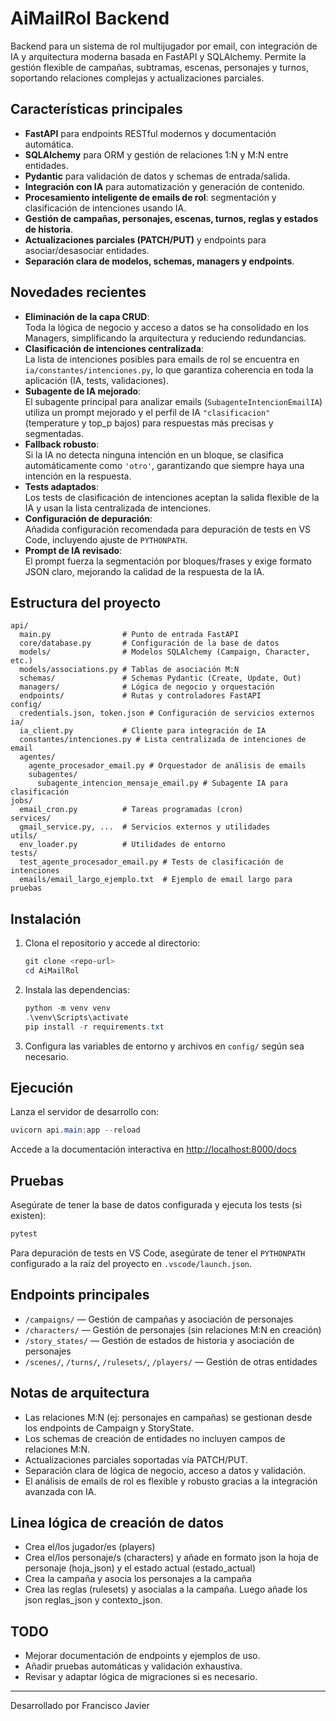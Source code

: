 # AiMailRol Backend

Backend para un sistema de rol multijugador por email, con integración de IA y arquitectura moderna basada en FastAPI y SQLAlchemy. Permite la gestión flexible de campañas, subtramas, escenas, personajes y turnos, soportando relaciones complejas y actualizaciones parciales.

## Características principales
- **FastAPI** para endpoints RESTful modernos y documentación automática.
- **SQLAlchemy** para ORM y gestión de relaciones 1:N y M:N entre entidades.
- **Pydantic** para validación de datos y schemas de entrada/salida.
- **Integración con IA** para automatización y generación de contenido.
- **Procesamiento inteligente de emails de rol**: segmentación y clasificación de intenciones usando IA.
- **Gestión de campañas, personajes, escenas, turnos, reglas y estados de historia**.
- **Actualizaciones parciales (PATCH/PUT)** y endpoints para asociar/desasociar entidades.
- **Separación clara de modelos, schemas, managers y endpoints**.

## Novedades recientes

- **Eliminación de la capa CRUD**:  
  Toda la lógica de negocio y acceso a datos se ha consolidado en los Managers, simplificando la arquitectura y reduciendo redundancias.
- **Clasificación de intenciones centralizada**:  
  La lista de intenciones posibles para emails de rol se encuentra en `ia/constantes/intenciones.py`, lo que garantiza coherencia en toda la aplicación (IA, tests, validaciones).
- **Subagente de IA mejorado**:  
  El subagente principal para analizar emails (`SubagenteIntencionEmailIA`) utiliza un prompt mejorado y el perfil de IA `"clasificacion"` (temperature y top_p bajos) para respuestas más precisas y segmentadas.
- **Fallback robusto**:  
  Si la IA no detecta ninguna intención en un bloque, se clasifica automáticamente como `'otro'`, garantizando que siempre haya una intención en la respuesta.
- **Tests adaptados**:  
  Los tests de clasificación de intenciones aceptan la salida flexible de la IA y usan la lista centralizada de intenciones.
- **Configuración de depuración**:  
  Añadida configuración recomendada para depuración de tests en VS Code, incluyendo ajuste de `PYTHONPATH`.
- **Prompt de IA revisado**:  
  El prompt fuerza la segmentación por bloques/frases y exige formato JSON claro, mejorando la calidad de la respuesta de la IA.

## Estructura del proyecto
```
api/
  main.py                # Punto de entrada FastAPI
  core/database.py       # Configuración de la base de datos
  models/                # Modelos SQLAlchemy (Campaign, Character, etc.)
  models/associations.py # Tablas de asociación M:N
  schemas/               # Schemas Pydantic (Create, Update, Out)
  managers/              # Lógica de negocio y orquestación
  endpoints/             # Rutas y controladores FastAPI
config/
  credentials.json, token.json # Configuración de servicios externos
ia/
  ia_client.py           # Cliente para integración de IA
  constantes/intenciones.py # Lista centralizada de intenciones de email
  agentes/
    agente_procesador_email.py # Orquestador de análisis de emails
    subagentes/
      subagente_intencion_mensaje_email.py # Subagente IA para clasificación
jobs/
  email_cron.py          # Tareas programadas (cron)
services/
  gmail_service.py, ...  # Servicios externos y utilidades
utils/
  env_loader.py          # Utilidades de entorno
tests/
  test_agente_procesador_email.py # Tests de clasificación de intenciones
  emails/email_largo_ejemplo.txt  # Ejemplo de email largo para pruebas
```

## Instalación
1. Clona el repositorio y accede al directorio:
   ```powershell
   git clone <repo-url>
   cd AiMailRol
   ```
2. Instala las dependencias:
   ```powershell
   python -m venv venv
   .\venv\Scripts\activate
   pip install -r requirements.txt
   ```
3. Configura las variables de entorno y archivos en `config/` según sea necesario.

## Ejecución
Lanza el servidor de desarrollo con:
```powershell
uvicorn api.main:app --reload
```
Accede a la documentación interactiva en [http://localhost:8000/docs](http://localhost:8000/docs)

## Pruebas
Asegúrate de tener la base de datos configurada y ejecuta los tests (si existen):
```powershell
pytest
```
Para depuración de tests en VS Code, asegúrate de tener el `PYTHONPATH` configurado a la raíz del proyecto en `.vscode/launch.json`.

## Endpoints principales
- `/campaigns/` — Gestión de campañas y asociación de personajes
- `/characters/` — Gestión de personajes (sin relaciones M:N en creación)
- `/story_states/` — Gestión de estados de historia y asociación de personajes
- `/scenes/`, `/turns/`, `/rulesets/`, `/players/` — Gestión de otras entidades

## Notas de arquitectura
- Las relaciones M:N (ej: personajes en campañas) se gestionan desde los endpoints de Campaign y StoryState.
- Los schemas de creación de entidades no incluyen campos de relaciones M:N.
- Actualizaciones parciales soportadas vía PATCH/PUT.
- Separación clara de lógica de negocio, acceso a datos y validación.
- El análisis de emails de rol es flexible y robusto gracias a la integración avanzada con IA.

## Linea lógica de creación de datos
- Crea el/los jugador/es (players)
- Crea el/los personaje/s (characters) y añade en formato json la hoja de personaje (hoja_json) y el estado actual (estado_actual)
- Crea la campaña y asocia los personajes a la campaña
- Crea las reglas (rulesets) y asocialas a la campaña. Luego añade los json reglas_json y contexto_json.

## TODO
- Mejorar documentación de endpoints y ejemplos de uso.
- Añadir pruebas automáticas y validación exhaustiva.
- Revisar y adaptar lógica de migraciones si es necesario.

---
Desarrollado por Francisco Javier